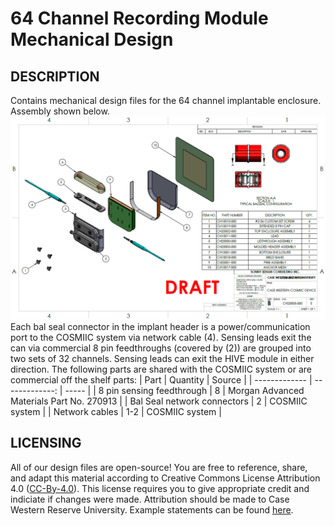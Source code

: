 # 64 Channel Recording Module Mechanical Design

## DESCRIPTION
Contains mechanical design files for the 64 channel implantable enclosure. Assembly shown below.
![alt text](HIVEassembly.PNG?raw=true "HIVE 64 Channel Assembly")
Each bal seal connector in the implant header is a power/communication port to the COSMIIC system via network cable (4). Sensing leads exit the can via commercial 8 pin feedthroughs (covered by (2)) are grouped into two sets of 32 channels. Sensing leads can exit the HIVE module in either direction. The following parts are shared with the COSMIIC system or are commercial off the shelf parts:
| Part | Quantity | Source  |
| ------------- | -------------: | ----- |
| 8 pin sensing feedthrough | 8 | Morgan Advanced Materials Part No. 270913 |
| Bal Seal network connectors | 2 | COSMIIC system |
| Network cables | 1-2 | COSMIIC system |

## LICENSING
All of our design files are open-source! You are free to reference, share, and adapt this material according to Creative Commons License Attribution 4.0 ([CC-By-4.0](https://creativecommons.org/licenses/by/4.0/)). This license requires you to give appropriate credit and indiciate if changes were made. Attribution should be made to Case Western Reserve University. Example statements can be found [here](https://wiki.creativecommons.org/wiki/best_practices_for_attribution).
